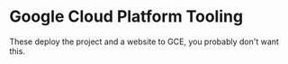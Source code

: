 # Google Cloud Platform Tooling

These deploy the project and a website to GCE,
 you probably don't want this.
